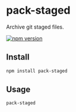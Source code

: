 # pack-staged

Archive git staged files.

[![npm version](https://img.shields.io/npm/v/pack-staged.svg)](https://www.npmjs.com/package/pack-staged)

## Install

```bash
npm install pack-staged
```

## Usage

```bash
pack-staged
```
